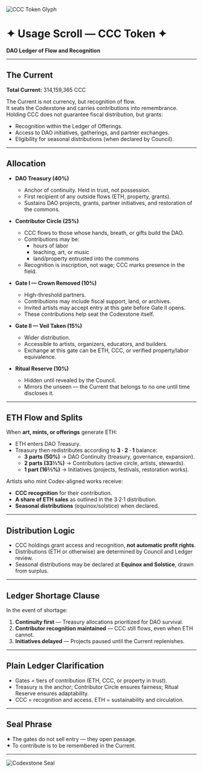 ![CCC Token Glyph](../../assets/CCC-token.PNG?raw=true "true")  
# ✦ Usage Scroll — CCC Token ✦  
**DAO Ledger of Flow and Recognition**

---

## The Current

**Total Current:** 314,159,365 CCC  

The Current is not currency, but recognition of flow.  
It seats the Codexstone and carries contributions into remembrance.  
Holding CCC does not guarantee fiscal distribution, but grants:  
- Recognition within the Ledger of Offerings.  
- Access to DAO initiatives, gatherings, and partner exchanges.  
- Eligibility for seasonal distributions (when declared by Council).  

---

## Allocation

- **DAO Treasury (40%)**  
  - Anchor of continuity. Held in trust, not possession.  
  - First recipient of any outside flows (ETH, property, grants).  
  - Sustains DAO projects, grants, partner initiatives, and restoration of the commons.  

- **Contributor Circle (25%)**  
  - CCC flows to those whose hands, breath, or gifts build the DAO.  
  - Contributions may be:  
    - hours of labor  
    - teaching, art, or music  
    - land/property entrusted into the commons  
  - Recognition is inscription, not wage; CCC marks presence in the field.  

- **Gate I — Crown Removed (10%)**  
  - High-threshold partners.  
  - Contributions may include fiscal support, land, or archives.  
  - Invited artists may accept entry at this gate before Gate II opens.  
  - These contributions help seat the Codexstone itself.  

- **Gate II — Veil Taken (15%)**  
  - Wider distribution.  
  - Accessible to artists, organizers, educators, and builders.  
  - Exchange at this gate can be ETH, CCC, or verified property/labor equivalence.  

- **Ritual Reserve (10%)**  
  - Hidden until revealed by the Council.  
  - Mirrors the unseen — the Current that belongs to no one until time discloses it.  

---

## ETH Flow and Splits

When **art, mints, or offerings** generate ETH:  
- ETH enters DAO Treasury.  
- Treasury then redistributes according to **3 · 2 · 1** balance:  
  - **3 parts (50%)** → DAO Continuity (treasury, governance, expansion).  
  - **2 parts (33⅓%)** → Contributors (active circle, artists, stewards).  
  - **1 part (16⅔%)** → Initiatives (projects, festivals, restoration works).  

Artists who mint Codex-aligned works receive:  
- **CCC recognition** for their contribution.  
- **A share of ETH sales** as outlined in the 3·2·1 distribution.  
- **Seasonal distributions** (equinox/solstice) when declared.  

---

## Distribution Logic

- CCC holdings grant access and recognition, **not automatic profit rights**.  
- Distributions (ETH or otherwise) are determined by Council and Ledger review.  
- Seasonal distributions may be declared at **Equinox and Solstice**, drawn from surplus.  

---

## Ledger Shortage Clause  

In the event of shortage:  
1. **Continuity first** — Treasury allocations prioritized for DAO survival.  
2. **Contributor recognition maintained** — CCC still flows, even when ETH cannot.  
3. **Initiatives delayed** — Projects paused until the Current replenishes.  

---

## Plain Ledger Clarification  

- Gates = tiers of contribution (ETH, CCC, or property in trust).  
- Treasury is the anchor; Contributor Circle ensures fairness; Ritual Reserve ensures adaptability.  
- CCC = recognition and access. ETH = sustainability and circulation.  

---

## Seal Phrase  

✦ The gates do not sell entry — they open passage.  
✦ To contribute is to be remembered in the Current.  

---


![Codexstone Seal](../../assets/Codexstone.PNG?raw=true "true")
